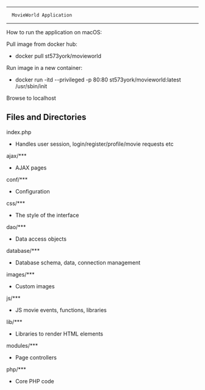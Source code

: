 ----------------------------------

      MovieWorld Application

----------------------------------

How to run the application on macOS:

Pull image from docker hub:

- docker pull st573york/movieworld

Run image in a new container:

- docker run -itd --privileged -p 80:80 st573york/movieworld:latest /usr/sbin/init

Browse to localhost

Files and Directories
---------------------

index.php
* Handles user session, login/register/profile/movie requests etc

ajax/***
* AJAX pages

conf/***
* Configuration

css/***
* The style of the interface

dao/***
* Data access objects 

database/***
* Database schema, data, connection management

images/***
* Custom images

js/***
* JS movie events, functions, libraries

lib/***
* Libraries to render HTML elements

modules/***
* Page controllers

php/***
* Core PHP code
